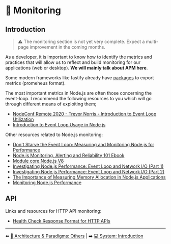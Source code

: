 # 🔬 Monitoring

## Introduction

> ⚠️ The monitoring section is not yet very complete. Expect a multi-page improvement in the coming months.

As a developer, it is important to know how to identify the metrics and practices that will allow us to reflect and build monitoring for our applications (web or desktop). **We will mainly talk about APM here**.

Some modern frameworks like fastify already have [packages](https://www.npmjs.com/package/fastify-metrics) to export metrics (promeheus format).

The most important metrics in Node.js are often those concerning the event-loop. I recommend the following resources to you which will go through different means of exploiting them;

- [NodeConf Remote 2020 - Trevor Norris - Introduction to Event Loop Utilization](https://www.youtube.com/watch?v=WetXnEPraYM&list=PL0CdgOSSGlBalMPxFFycq7OIqQF8cJS28&index=13)
- [Introduction to Event Loop Usage in Node.js](https://nodesource.com/blog/event-loop-utilization-nodejs/)

Other resources related to Node.js monitoring:

- [Don't Starve the Event Loop: Measuring and Monitoring Node.js for Performance](https://www.youtube.com/watch?v=9RhOGoChGqo)
- [Node.js Monitoring, Alerting and Reliability 101 Ebook](https://risingstack.com/resources/node-js-monitoring-ebook)
- [Module core Node.js V8](https://nodejs.org/dist/latest-v15.x/docs/api/v8.html)
- [Investigating Node.js Performance: Event Loop and Network I/O (Part 1)](https://medium.com/airtable-eng/node-js-performance-event-loop-and-network-i-o-part-1-ed66076109d3)
- [Investigating Node.js Performance: Event Loop and Network I/O (Part 2)](https://medium.com/airtable-eng/investigating-node-js-performance-event-loop-and-network-i-o-part-2-e9d1a8d4da8a)
- [The Importance of Measuring Memory Allocation in Node.js Applications](https://www.nearform.com/blog/tracking-memory-allocation-node-js/)
- [Monitoring Node.js Performance](https://hire.jonasgalvez.com.br/2023/jan/31/monitoring-nodejs-performance/)

## API

Links and resources for HTTP API monitoring:

- [Health Check Response Format for HTTP APIs](https://tools.ietf.org/id/draft-inadarei-api-health-check-01.html)

---

⬅️ [🌇 Architecture & Paradigms: Others](../10-architecture/10-others.md) |
➡️ [💻 System: Introduction](../12-system/1-introduction.md)